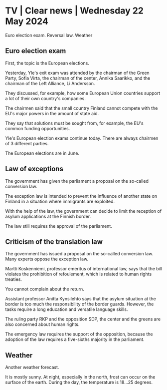 # TV \| Clear news \| Wednesday 22 May 2024

Euro election exam. Reversal law. Weather

## Euro election exam

First, the topic is the European elections.

Yesterday, Yle's exit exam was attended by the chairman of the Green Party, Sofia Virta, the chairman of the center, Annika Saarikko, and the chairman of the Left Alliance, Li Andersson.

They discussed, for example, how some European Union countries support a lot of their own country's companies.

The chairmen said that the small country Finland cannot compete with the EU's major powers in the amount of state aid.

They say that solutions must be sought from, for example, the EU's common funding opportunities.

Yle's European election exams continue today. There are always chairmen of 3 different parties.

The European elections are in June.

## Law of exceptions

The government has given the parliament a proposal on the so-called conversion law.

The exception law is intended to prevent the influence of another state on Finland in a situation where immigrants are exploited.

With the help of the law, the government can decide to limit the reception of asylum applications at the Finnish border.

The law still requires the approval of the parliament.

## Criticism of the translation law

The government has issued a proposal on the so-called conversion law. Many experts oppose the exception law.

Martti Koskenniemi, professor emeritus of international law, says that the bill violates the prohibition of refoulement, which is related to human rights treaties.

You cannot complain about the return.

Assistant professor Anitta Kynsilehto says that the asylum situation at the border is too much the responsibility of the border guards. However, the tasks require a long education and versatile language skills.

The ruling party RKP and the opposition SDP, the center and the greens are also concerned about human rights.

The emergency law requires the support of the opposition, because the adoption of the law requires a five-sixths majority in the parliament.

## Weather

Another weather forecast.

It is mostly sunny. At night, especially in the north, frost can occur on the surface of the earth. During the day, the temperature is 18\...25 degrees.
